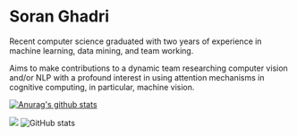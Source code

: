 <h1>Soran Ghadri</h1>
<p>Recent computer science graduated with two years of experience in machine learning, data mining, and team
  working.</p>
<p>Aims to make contributions to a dynamic team researching computer vision and/or NLP with a
profound interest in using attention mechanisms in cognitive computing, in particular,
  machine vision.</p>

[![Anurag's github stats](https://github-readme-stats.vercel.app/api?username=soran-ghadri&show_icons=true)](https://github.com/anuraghazra/github-readme-stats)

![](https://visitor-badge.laobi.icu/badge?page_id=soran-ghadri)
![GitHub stats](https://github-readme-stats.vercel.app/api?username=soran-ghadri&show_icons=true&theme=tokyonight)

<!--
**soran-ghadri/soran-ghadri** is a ✨ _special_ ✨ repository because its `README.md` (this file) appears on your GitHub profile.

